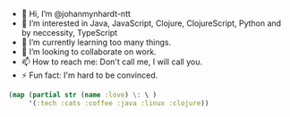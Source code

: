 - 👋 Hi, I’m @johanmynhardt-ntt
- 👀 I’m interested in Java, JavaScript, Clojure, ClojureScript, Python and by neccessity, TypeScript
- 🌱 I’m currently learning too many things.
- 💞️ I’m looking to collaborate on work.
- 📫 How to reach me: Don't call me, I will call you.
- ⚡ Fun fact: I'm hard to be convinced.

```clojure
(map (partial str (name :love) \: \ )
     '(:tech :cats :coffee :java :linux :clojure))
```

<!---
johanmynhardt-ntt/johanmynhardt-ntt is a ✨ special ✨ repository because its `README.md` (this file) appears on your GitHub profile.
You can click the Preview link to take a look at your changes.
--->

